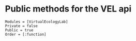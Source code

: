 # Public methods for the VEL api

```@autodocs
Modules = [VirtualEcologyLab]
Private = false
Public = true
Order = [:function]
```
